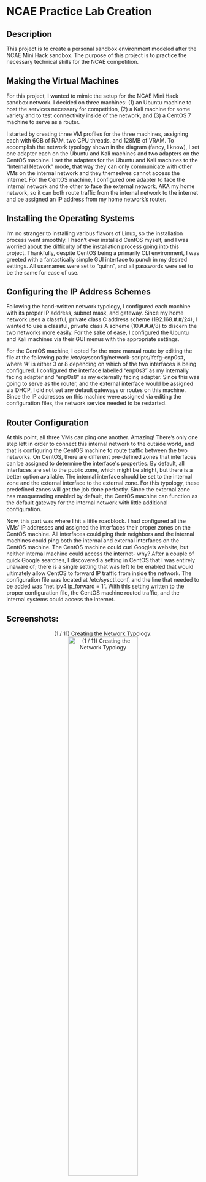 <h1>NCAE Practice Lab Creation</h1>

<h2>Description</h2>
This project is to create a personal sandbox environment modeled after the NCAE Mini Hack sandbox. The purpose of this project is to practice the necessary technical skills for the NCAE competition. 
<br />

<h2>Making the Virtual Machines</h2>

For this project, I wanted to mimic the setup for the NCAE Mini Hack sandbox network. I decided on three machines: (1) an Ubuntu machine to host the services necessary for competition, (2) a Kali machine for some variety and to test connectivity inside of the network, and (3) a CentOS 7 machine to serve as a router. 

I started by creating three VM profiles for the three machines, assigning each with 6GB of RAM, two CPU threads, and 128MB of VRAM. To accomplish the network typology shown in the diagram (fancy, I know), I set one adapter each on the Ubuntu and Kali machines and two adapters on the CentOS machine. I set the adapters for the Ubuntu and Kali machines to the “Internal Network” mode, that way they can only communicate with other VMs on the internal network and they themselves cannot access the internet. For the CentOS machine, I configured one adapter to face the internal network and the other to face the external network, AKA my home network, so it can both route traffic from the internal network to the internet and be assigned an IP address from my home network’s router.

<h2>Installing the Operating Systems</h2>

I’m no stranger to installing various flavors of Linux, so the installation process went smoothly. I hadn’t ever installed CentOS myself, and I was worried about the difficulty of the installation process going into this project. Thankfully, despite CentOS being a primarily CLI environment, I was greeted with a fantastically simple GUI interface to punch in my desired settings. All usernames were set to “quinn”, and all passwords were set to be the same for ease of use. 

<h2>Configuring the IP Address Schemes</h2>

Following the hand-written network typology, I configured each machine with its proper IP address, subnet mask, and gateway. Since my home network uses a classful, private class C address scheme (192.168.#.#/24), I wanted to use a classful, private class A scheme (10.#.#.#/8) to discern the two networks more easily. For the sake of ease, I configured the Ubuntu and Kali machines via their GUI menus with the appropriate settings. 

For the CentOS machine, I opted for the more manual route by editing the file at the following path: /etc/sysconfig/network-scripts/ifcfg-enp0s#, where ‘#’ is either 3 or 8 depending on which of the two interfaces is being configured. I configured the interface labelled “enp0s3” as my internally facing adapter and “enp0s8” as my externally facing adapter. Since this was going to serve as the router, and the external interface would be assigned via DHCP, I did not set any default gateways or routes on this machine. Since the IP addresses on this machine were assigned via editing the configuration files, the network service needed to be restarted. 

<h2>Router Configuration</h2>

At this point, all three VMs can ping one another. Amazing! There’s only one step left in order to connect this internal network to the outside world, and that is configuring the CentOS machine to route traffic between the two networks. On CentOS, there are different pre-defined zones that interfaces can be assigned to determine the interface's properties. By default, all interfaces are set to the public zone, which might be alright, but there is a better option available. The internal interface should be set to the internal zone and the external interface to the external zone. For this typology, these predefined zones will get the job done perfectly. Since the external zone has masquerading enabled by default, the CentOS machine can function as the default gateway for the internal network with little additional configuration.

Now, this part was where I hit a little roadblock. I had configured all the VMs’ IP addresses and assigned the interfaces their proper zones on the CentOS machine. All interfaces could ping their neighbors and the internal machines could ping both the internal and external interfaces on the CentOS machine. The CentOS machine could curl Google’s website, but neither internal machine could access the internet- why? After a couple of quick Google searches, I discovered a setting in CentOS that I was entirely unaware of; there is a single setting that was left to be enabled that would ultimately allow CentOS to forward IP traffic from inside the network. The configuration file was located at /etc/sysctl.conf, and the line that needed to be added was “net.ipv4.ip_forward = 1”. With this setting written to the proper configuration file, the CentOS machine routed traffic, and the internal systems could access the internet. 

<h2>Screenshots:</h2>

<p align="center">
(1 / 11) Creating the Network Typology: <br/>
<img src="https://i.imgur.com/KK8y7zb.jpg" height="60%" width="60%" alt="(1 / 11) Creating the Network Typology"/>
<br />
<br />
(2 / 11) Creating the VMs: <br/>
<img src="https://i.imgur.com/7jl69rF.png" height="80%" width="80%" alt="(2 / 11) Creating the VMs"/>
<br />
<br />
(3 / 11) Ubuntu and Kali Network Adapters: <br/>
<img src="https://i.imgur.com/Sr9DAVT.png" height="70%" width="70%" alt="(3 / 11) Ubuntu and Kali Network Adapters"/>
<br />
<br />
(4 / 11) CentOS Network Adapters:  <br/>
<img src="https://i.imgur.com/UzumAFK.png" height="70%" width="70%" alt="(4 / 11) CentOS Network Adapters"/>
<br />
<br />
(5 / 11) Ubuntu Configuration:  <br/>
<img src="https://i.imgur.com/xllRIAY.png" height="70%" width="70%" alt="(5 / 11) Ubuntu Configuration"/>
<br />
<br />
(6 / 11) CentOS Configuration:  <br/>
<img src="https://i.imgur.com/0EaHIgW.png" height="70%" width="70%" alt="(6 / 11) CentOS Configuration"/>
<br />
<br />
(7 / 11) Kali Configuration:  <br/>
<img src="https://i.imgur.com/iv171zk.png" height="70%" width="70%" alt="(7 / 11) Kali Configuration"/>
<br />
<br />
(8 / 11) All Systems Running:  <br/>
<img src="https://i.imgur.com/afXdBho.png" height="70%" width="70%" alt="(8 / 11) All Systems Running"/>
<br />
<br />
(9 / 11) All Systems with Configured IPs:  <br/>
<img src="https://i.imgur.com/XSvpOog.png" height="70%" width="70%" alt="(9 / 11) All Systems with Configured IPs"/>
<br />
<br />
(10 / 11) All Systems can Ping Each Other:  <br/>
<img src="https://i.imgur.com/C2LUwM1.png" height="70%" width="70%" alt="(10 / 11) All Systems can Ping Each Other"/>
<br />
<br />
(11 / 11) All Systems Online:  <br/>
<img src="https://i.imgur.com/ueHSa8E.png" height="70%" width="70%" alt="(11 / 11) All Systems Online"/>
<br />
</p>
